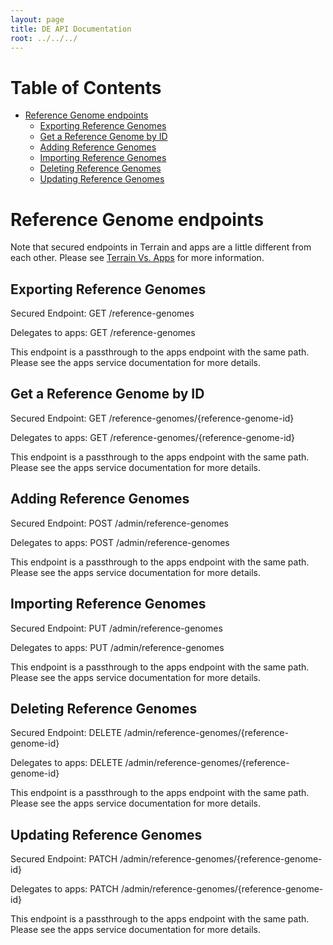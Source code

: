 ```yaml
---
layout: page
title: DE API Documentation
root: ../../../
---
```


# Table of Contents

* [Reference Genome endpoints](#reference-genome-endpoints)
    * [Exporting Reference Genomes](#exporting-reference-genomes)
    * [Get a Reference Genome by ID](#get-a-reference-genome-by-id)
    * [Adding Reference Genomes](#adding-reference-genomes)
    * [Importing Reference Genomes](#importing-reference-genomes)
    * [Deleting Reference Genomes](#deleting-reference-genomes)
    * [Updating Reference Genomes](#updating-reference-genomes)

# Reference Genome endpoints

Note that secured endpoints in Terrain and apps are a little different from each other. Please see [Terrain Vs. Apps](terrain-v-apps.html) for more information.

## Exporting Reference Genomes

Secured Endpoint: GET /reference-genomes

Delegates to apps: GET /reference-genomes

This endpoint is a passthrough to the apps endpoint with the same path. Please see the apps service documentation for more details.

## Get a Reference Genome by ID

Secured Endpoint: GET /reference-genomes/{reference-genome-id}

Delegates to apps: GET /reference-genomes/{reference-genome-id}

This endpoint is a passthrough to the apps endpoint with the same path. Please see the apps service documentation for more details.

## Adding Reference Genomes

Secured Endpoint: POST /admin/reference-genomes

Delegates to apps: POST /admin/reference-genomes

This endpoint is a passthrough to the apps endpoint with the same path. Please see the apps service documentation for more details.

## Importing Reference Genomes

Secured Endpoint: PUT /admin/reference-genomes

Delegates to apps: PUT /admin/reference-genomes

This endpoint is a passthrough to the apps endpoint with the same path. Please see the apps service documentation for more details.

## Deleting Reference Genomes

Secured Endpoint: DELETE /admin/reference-genomes/{reference-genome-id}

Delegates to apps: DELETE /admin/reference-genomes/{reference-genome-id}

This endpoint is a passthrough to the apps endpoint with the same path. Please see the apps service documentation for more details.

## Updating Reference Genomes

Secured Endpoint: PATCH /admin/reference-genomes/{reference-genome-id}

Delegates to apps: PATCH /admin/reference-genomes/{reference-genome-id}

This endpoint is a passthrough to the apps endpoint with the same path. Please see the apps service documentation for more details.
